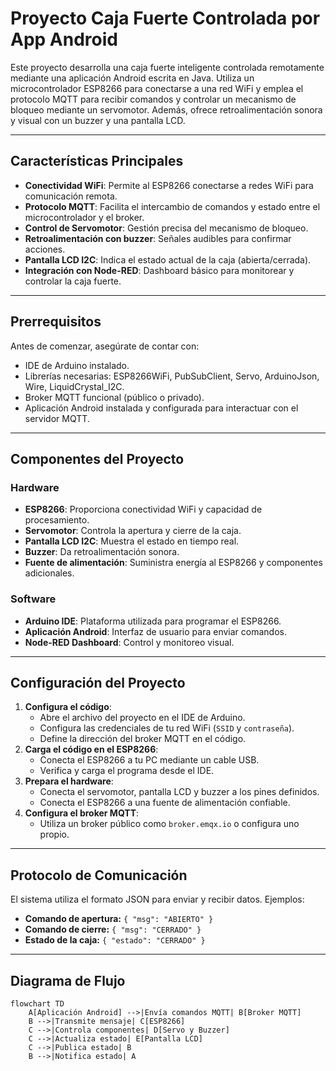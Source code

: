 # Proyecto Caja Fuerte Controlada por App Android

Este proyecto desarrolla una caja fuerte inteligente controlada remotamente mediante una aplicación Android escrita en Java. Utiliza un microcontrolador ESP8266 para conectarse a una red WiFi y emplea el protocolo MQTT para recibir comandos y controlar un mecanismo de bloqueo mediante un servomotor. Además, ofrece retroalimentación sonora y visual con un buzzer y una pantalla LCD.

---

## **Características Principales**

- **Conectividad WiFi**: Permite al ESP8266 conectarse a redes WiFi para comunicación remota.
- **Protocolo MQTT**: Facilita el intercambio de comandos y estado entre el microcontrolador y el broker.
- **Control de Servomotor**: Gestión precisa del mecanismo de bloqueo.
- **Retroalimentación con buzzer**: Señales audibles para confirmar acciones.
- **Pantalla LCD I2C**: Indica el estado actual de la caja (abierta/cerrada).
- **Integración con Node-RED**: Dashboard básico para monitorear y controlar la caja fuerte.

---

## **Prerrequisitos**

Antes de comenzar, asegúrate de contar con:
- IDE de Arduino instalado.
- Librerías necesarias: ESP8266WiFi, PubSubClient, Servo, ArduinoJson, Wire, LiquidCrystal_I2C.
- Broker MQTT funcional (público o privado).
- Aplicación Android instalada y configurada para interactuar con el servidor MQTT.

---

## **Componentes del Proyecto**

### **Hardware**
- **ESP8266**: Proporciona conectividad WiFi y capacidad de procesamiento.
- **Servomotor**: Controla la apertura y cierre de la caja.
- **Pantalla LCD I2C**: Muestra el estado en tiempo real.
- **Buzzer**: Da retroalimentación sonora.
- **Fuente de alimentación**: Suministra energía al ESP8266 y componentes adicionales.

### **Software**
- **Arduino IDE**: Plataforma utilizada para programar el ESP8266.
- **Aplicación Android**: Interfaz de usuario para enviar comandos.
- **Node-RED Dashboard**: Control y monitoreo visual.

---

## **Configuración del Proyecto**

1. **Configura el código**:
    - Abre el archivo del proyecto en el IDE de Arduino.
    - Configura las credenciales de tu red WiFi (`SSID` y `contraseña`).
    - Define la dirección del broker MQTT en el código.
2. **Carga el código en el ESP8266**:
    - Conecta el ESP8266 a tu PC mediante un cable USB.
    - Verifica y carga el programa desde el IDE.
3. **Prepara el hardware**:
    - Conecta el servomotor, pantalla LCD y buzzer a los pines definidos.
    - Conecta el ESP8266 a una fuente de alimentación confiable.
4. **Configura el broker MQTT**:
    - Utiliza un broker público como `broker.emqx.io` o configura uno propio.

---

## **Protocolo de Comunicación**

El sistema utiliza el formato JSON para enviar y recibir datos. Ejemplos:
- **Comando de apertura:** `{ "msg": "ABIERTO" }`
- **Comando de cierre:** `{ "msg": "CERRADO" }`
- **Estado de la caja:** `{ "estado": "CERRADO" }`

---

## **Diagrama de Flujo**

```mermaid
flowchart TD
    A[Aplicación Android] -->|Envía comandos MQTT| B[Broker MQTT]
    B -->|Transmite mensaje| C[ESP8266]
    C -->|Controla componentes| D[Servo y Buzzer]
    C -->|Actualiza estado| E[Pantalla LCD]
    C -->|Publica estado| B
    B -->|Notifica estado| A
```